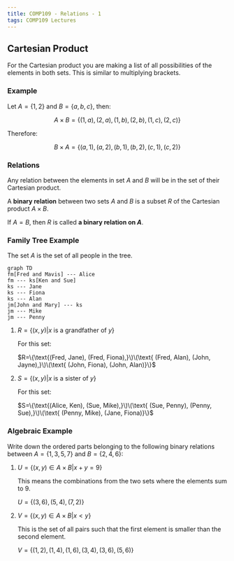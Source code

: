 ```yaml
---
title: COMP109 - Relations - 1
tags: COMP109 Lectures
---
```

## Cartesian Product
For the Cartesian product you are making a list of all possibilities of the elements in both sets. This is similar to multiplying brackets.

### Example
Let $A=\{1,2\}$ and $B=\{a,b,c\}$, then:

$$A\times B = \{(1,a),(2,a),(1,b),(2,b),(1,c),(2,c)\}$$

Therefore:

$$B\times A = \{(a,1),(a,2),(b,1),(b,2),(c,1),(c,2)\}$$

### Relations
Any relation between the elements in set $A$ and $B$ will be in the set of their Cartesian product.

A **binary relation** between two sets $A$ and $B$ is a subset $R$ of the Cartesian product $A\times B$.

If $A=B$, then $R$ is called **a binary relation on $A$**.

### Family Tree Example
The set $A$ is the set of all people in the tree.

```mermaid
graph TD
fm[Fred and Mavis] --- Alice
fm --- ks[Ken and Sue]
ks --- Jane
ks --- Fiona
ks --- Alan
jm[John and Mary] --- ks
jm --- Mike
jm --- Penny
```

1. $R=\{(x,y)\vert x\text{ is a grandfather of } y\}$

	For this set:

	$R=\{\text{(Fred, Jane), (Fred, Fiona),}\)\(\text{ (Fred, Alan), (John, Jayne),}\)\(\text{ (John, Fiona), (John, Alan)}\}$

2. $S=\{(x,y)\vert x\text{ is a sister of } y\}$

	For this set:

	$S=\{\text{(Alice, Ken), (Sue, Mike),}\)\(\text{ (Sue, Penny), (Penny, Sue),}\)\(\text{ (Penny, Mike), (Jane, Fiona)}\}$

### Algebraic Example
Write down the ordered parts belonging to the following binary relations between $A=\{1,3,5,7\}$ and $B=\{2,4,6\}:$

1. $U=\{(x,y)\in A\times B \vert x + y = 9\}$

	This means the combinations from the two sets where the elements sum to 9.

	$U=\{(3,6),(5,4),(7,2)\}$

2. $V=\{(x,y)\in A\times B \vert x < y \}$

	This is the set of all pairs such that the first element is smaller than the second element.

	$V=\{(1,2),(1,4),(1,6),(3,4),(3,6),(5,6)\}$

